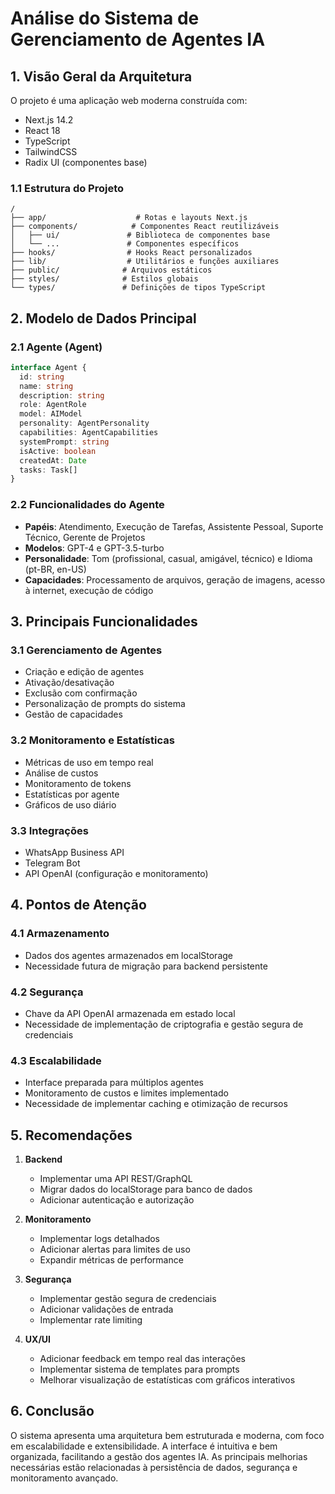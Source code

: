 # Análise do Sistema de Gerenciamento de Agentes IA

## 1. Visão Geral da Arquitetura

O projeto é uma aplicação web moderna construída com:
- Next.js 14.2
- React 18
- TypeScript
- TailwindCSS
- Radix UI (componentes base)

### 1.1 Estrutura do Projeto
```
/
├── app/                    # Rotas e layouts Next.js
├── components/            # Componentes React reutilizáveis
│   ├── ui/               # Biblioteca de componentes base
│   └── ...               # Componentes específicos
├── hooks/                # Hooks React personalizados
├── lib/                  # Utilitários e funções auxiliares
├── public/              # Arquivos estáticos
├── styles/              # Estilos globais
└── types/               # Definições de tipos TypeScript
```

## 2. Modelo de Dados Principal

### 2.1 Agente (Agent)
```typescript
interface Agent {
  id: string
  name: string
  description: string
  role: AgentRole
  model: AIModel
  personality: AgentPersonality
  capabilities: AgentCapabilities
  systemPrompt: string
  isActive: boolean
  createdAt: Date
  tasks: Task[]
}
```

### 2.2 Funcionalidades do Agente
- **Papéis**: Atendimento, Execução de Tarefas, Assistente Pessoal, Suporte Técnico, Gerente de Projetos
- **Modelos**: GPT-4 e GPT-3.5-turbo
- **Personalidade**: Tom (profissional, casual, amigável, técnico) e Idioma (pt-BR, en-US)
- **Capacidades**: Processamento de arquivos, geração de imagens, acesso à internet, execução de código

## 3. Principais Funcionalidades

### 3.1 Gerenciamento de Agentes
- Criação e edição de agentes
- Ativação/desativação
- Exclusão com confirmação
- Personalização de prompts do sistema
- Gestão de capacidades

### 3.2 Monitoramento e Estatísticas
- Métricas de uso em tempo real
- Análise de custos
- Monitoramento de tokens
- Estatísticas por agente
- Gráficos de uso diário

### 3.3 Integrações
- WhatsApp Business API
- Telegram Bot
- API OpenAI (configuração e monitoramento)

## 4. Pontos de Atenção

### 4.1 Armazenamento
- Dados dos agentes armazenados em localStorage
- Necessidade futura de migração para backend persistente

### 4.2 Segurança
- Chave da API OpenAI armazenada em estado local
- Necessidade de implementação de criptografia e gestão segura de credenciais

### 4.3 Escalabilidade
- Interface preparada para múltiplos agentes
- Monitoramento de custos e limites implementado
- Necessidade de implementar caching e otimização de recursos

## 5. Recomendações

1. **Backend**
   - Implementar uma API REST/GraphQL
   - Migrar dados do localStorage para banco de dados
   - Adicionar autenticação e autorização

2. **Monitoramento**
   - Implementar logs detalhados
   - Adicionar alertas para limites de uso
   - Expandir métricas de performance

3. **Segurança**
   - Implementar gestão segura de credenciais
   - Adicionar validações de entrada
   - Implementar rate limiting

4. **UX/UI**
   - Adicionar feedback em tempo real das interações
   - Implementar sistema de templates para prompts
   - Melhorar visualização de estatísticas com gráficos interativos

## 6. Conclusão

O sistema apresenta uma arquitetura bem estruturada e moderna, com foco em escalabilidade e extensibilidade. A interface é intuitiva e bem organizada, facilitando a gestão dos agentes IA. As principais melhorias necessárias estão relacionadas à persistência de dados, segurança e monitoramento avançado.